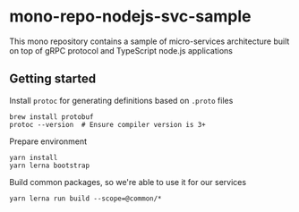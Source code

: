 # mono-repo-nodejs-svc-sample
This mono repository contains a sample of micro-services architecture built on top of gRPC protocol and TypeScript node.js applications


## Getting started

Install `protoc` for generating definitions based on `.proto` files

```shell
brew install protobuf
protoc --version  # Ensure compiler version is 3+
```

Prepare environment
```shell
yarn install
yarn lerna bootstrap
```

Build common packages, so we're able to use it for our services
```shell
yarn lerna run build --scope=@common/*
```
